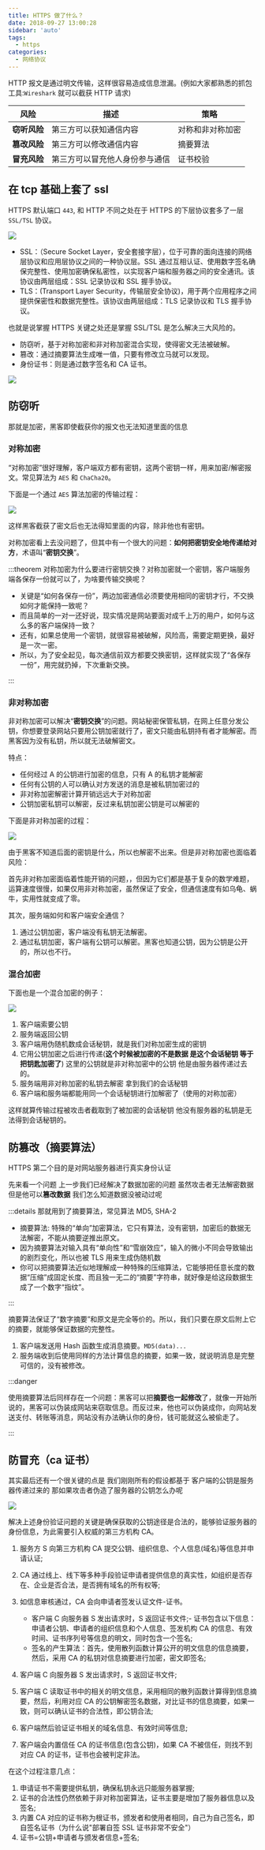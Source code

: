 ```yaml
---
title: HTTPS 做了什么？
date: 2018-09-27 13:00:28
sidebar: 'auto'
tags:
  - https
categories:
  - 网络协议
---
```


HTTP 报文是通过明文传输，这样很容易造成信息泄漏。(例如大家都熟悉的抓包工具:`Wireshark` 就可以截获 HTTP 请求)

| 风险         | 描述                           | 策略             |
| ------------ | ------------------------------ | ---------------- |
| **窃听风险** | 第三方可以获知通信内容         | 对称和非对称加密 |
| **篡改风险** | 第三方可以修改通信内容         | 摘要算法         |
| **冒充风险** | 第三方可以冒充他人身份参与通信 | 证书校验         |

## 在 tcp 基础上套了 ssl

HTTPS 默认端口 `443`, 和 HTTP 不同之处在于 HTTPS 的下层协议套多了一层 `SSL/TSL` 协议。

![](https://alvin-cdn.oss-cn-shenzhen.aliyuncs.com/images/https-vs-http.png)

- SSL：（Secure Socket Layer，安全套接字层），位于可靠的面向连接的网络层协议和应用层协议之间的一种协议层。SSL 通过互相认证、使用数字签名确保完整性、使用加密确保私密性，以实现客户端和服务器之间的安全通讯。该协议由两层组成：SSL 记录协议和 SSL 握手协议。
- TLS：(Transport Layer Security，传输层安全协议)，用于两个应用程序之间提供保密性和数据完整性。该协议由两层组成：TLS 记录协议和 TLS 握手协议。

也就是说掌握 HTTPS 关键之处还是掌握 SSL/TSL 是怎么解决三大风险的。

- 防窃听，基于对称加密和非对称加密混合实现，使得密文无法被破解。
- 篡改：通过摘要算法生成唯一值，只要有修改立马就可以发现。
- 身份证书：则是通过数字签名和 CA 证书。

![](https://alvin-cdn.oss-cn-shenzhen.aliyuncs.com/images/ssl.png)

## 防窃听

那就是加密，黑客即使截获你的报文也无法知道里面的信息

### 对称加密

“对称加密”很好理解，客户端双方都有密钥，这两个密钥一样，用来加密/解密报文。常见算法为 `AES` 和 `ChaCha20`。

下面是一个通过 `AES` 算法加密的传输过程：

![](https://alvin-cdn.oss-cn-shenzhen.aliyuncs.com/images/symmetric-encryption.png)

这样黑客截获了密文后也无法得知里面的内容，除非他也有密钥。

对称加密看上去没问题了，但其中有一个很大的问题：**如何把密钥安全地传递给对方**，术语叫“**密钥交换**”。

:::theorem 对称加密为什么要进行密钥交换？对称加密就一个密钥，客户端服务端各保存一份就可以了，为啥要传输交换呢？

- 关键是“如何各保存一份”，两边加密通信必须要使用相同的密钥才行，不交换如何才能保持一致呢？
- 而且简单的一对一还好说，现实情况是网站要面对成千上万的用户，如何与这么多的客户端保持一致？
- 还有，如果总使用一个密钥，就很容易被破解，风险高，需要定期更换，最好是一次一密。
- 所以，为了安全起见，每次通信前双方都要交换密钥，这样就实现了“各保存一份”，用完就扔掉，下次重新交换。

:::

### 非对称加密

非对称加密可以解决“**密钥交换**”的问题。网站秘密保管私钥，在网上任意分发公钥，你想要登录网站只要用公钥加密就行了，密文只能由私钥持有者才能解密。而黑客因为没有私钥，所以就无法破解密文。

特点：

- 任何经过 A 的公钥进行加密的信息，只有 A 的私钥才能解密
- 任何有公钥的人可以确认对方发送的消息是被私钥加密过的
- 非对称加密解密计算开销远远大于对称加密
- 公钥加密私钥可以解密，反过来私钥加密公钥是可以解密的

下面是非对称加密的过程：

![](https://alvin-cdn.oss-cn-shenzhen.aliyuncs.com/images/asymmetric.png)

由于黑客不知道后面的密钥是什么，所以也解密不出来。但是非对称加密也面临着风险：

首先非对称加密面临着性能开销的问题，，但因为它们都是基于复杂的数学难题，运算速度很慢，如果仅用非对称加密，虽然保证了安全，但通信速度有如乌龟、蜗牛，实用性就变成了零。

其次，服务端如何和客户端安全通信？

1. 通过公钥加密，客户端没有私钥无法解密。
2. 通过私钥加密，客户端有公钥可以解密。黑客也知道公钥，因为公钥是公开的，所以也不行。

### 混合加密

下面也是一个混合加密的例子：

![](https://alvin-cdn.oss-cn-shenzhen.aliyuncs.com/images/hybrid-encryption.png)

1. 客户端索要公钥
2. 服务端返回公钥
3. 客户端用伪随机数成会话秘钥，就是我们对称加密生成的密钥
4. 它用公钥加密之后进行传递(**这个时候被加密的不是数据 是这个会话秘钥 等于把钥匙加密了**) 这里的公钥就是非对称加密中的公钥 他是由服务器传递过去的。
5. 服务端用非对称加密的私钥去解密 拿到我们的会话秘钥
6. 客户端和服务端都能用同一个会话秘钥进行加解密了（使用的对称加密）

这样就算传输过程被攻击者截取到了被加密的会话秘钥 他没有服务器的私钥是无法得到会话秘钥的。

## 防篡改（摘要算法）

HTTPS 第二个目的是对网站服务器进行真实身份认证

先来看一个问题 上一步我们已经解决了数据加密的问题 虽然攻击者无法解密数据 但是他可以**篡改数据** 我们怎么知道数据没被动过呢

:::details 那就用到了摘要算法，常见算法 MD5, SHA-2

- 摘要算法: 特殊的“单向”加密算法，它只有算法，没有密钥，加密后的数据无法解密，不能从摘要逆推出原文。
- 因为摘要算法对输入具有“单向性”和“雪崩效应”，输入的微小不同会导致输出的剧烈变化，所以也被 TLS 用来生成伪随机数
- 你可以把摘要算法近似地理解成一种特殊的压缩算法，它能够把任意长度的数据“压缩”成固定长度、而且独一无二的“摘要”字符串，就好像是给这段数据生成了一个数字“指纹”。

:::

摘要算法保证了“数字摘要”和原文是完全等价的。所以，我们只要在原文后附上它的摘要，就能够保证数据的完整性。

1. 客户端发送用 Hash 函数生成消息摘要。`MD5(data)...`
2. 服务端收到后使用同样的方法计算信息的摘要，如果一致，就说明消息是完整可信的，没有被修改。

:::danger

使用摘要算法后同样存在一个问题：黑客可以把**摘要也一起修改**了，就像一开始所说的，黑客可以伪装成网站来窃取信息。而反过来，他也可以伪装成你，向网站发送支付、转账等消息，网站没有办法确认你的身份，钱可能就这么被偷走了。

:::

## 防冒充（ca 证书）

其实最后还有一个很关键的点是 我们刚刚所有的假设都基于 客户端的公钥是服务器传递过来的 那如果攻击者伪造了服务器的公钥怎么办呢

![](https://alvin-cdn.oss-cn-shenzhen.aliyuncs.com/images/fake.png)

解决上述身份验证问题的关键是确保获取的公钥途径是合法的，能够验证服务器的身份信息，为此需要引入权威的第三方机构 CA。

1. 服务方 S 向第三方机构 CA 提交公钥、组织信息、个人信息(域名)等信息并申请认证;
2. CA 通过线上、线下等多种手段验证申请者提供信息的真实性，如组织是否存在、企业是否合法，是否拥有域名的所有权等;
3. 如信息审核通过，CA 会向申请者签发认证文件-证书。

   - 客户端 C 向服务器 S 发出请求时，S 返回证书文件;- 证书包含以下信息：申请者公钥、申请者的组织信息和个人信息、签发机构 CA 的信息、有效时间、证书序列号等信息的明文，同时包含一个签名;
   - 签名的产生算法：首先，使用散列函数计算公开的明文信息的信息摘要，然后，采用 CA 的私钥对信息摘要进行加密，密文即签名;

4. 客户端 C 向服务器 S 发出请求时，S 返回证书文件;
5. 客户端 C 读取证书中的相关的明文信息，采用相同的散列函数计算得到信息摘要，然后，利用对应 CA 的公钥解密签名数据，对比证书的信息摘要，如果一致，则可以确认证书的合法性，即公钥合法;
6. 客户端然后验证证书相关的域名信息、有效时间等信息;
7. 客户端会内置信任 CA 的证书信息(包含公钥)，如果 CA 不被信任，则找不到对应 CA 的证书，证书也会被判定非法。

在这个过程注意几点：

1. 申请证书不需要提供私钥，确保私钥永远只能服务器掌握;
2. 证书的合法性仍然依赖于非对称加密算法，证书主要是增加了服务器信息以及签名;
3. 内置 CA 对应的证书称为根证书，颁发者和使用者相同，自己为自己签名，即自签名证书（为什么说"部署自签 SSL 证书非常不安全"）
4. 证书=公钥+申请者与颁发者信息+签名;
